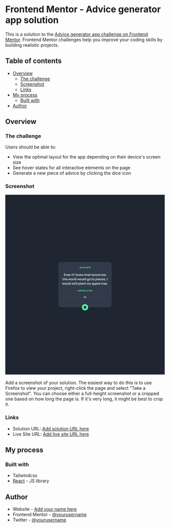 # Frontend Mentor - Advice generator app solution

This is a solution to the [Advice generator app challenge on Frontend Mentor](https://www.frontendmentor.io/challenges/advice-generator-app-QdUG-13db). Frontend Mentor challenges help you improve your coding skills by building realistic projects.

## Table of contents

- [Overview](#overview)
  - [The challenge](#the-challenge)
  - [Screenshot](#screenshot)
  - [Links](#links)
- [My process](#my-process)
  - [Built with](#built-with)
- [Author](#author)

## Overview

### The challenge

Users should be able to:

- View the optimal layout for the app depending on their device's screen size
- See hover states for all interactive elements on the page
- Generate a new piece of advice by clicking the dice icon

### Screenshot

![](./screenShot.png)

Add a screenshot of your solution. The easiest way to do this is to use Firefox to view your project, right-click the page and select "Take a Screenshot". You can choose either a full-height screenshot or a cropped one based on how long the page is. If it's very long, it might be best to crop it.

### Links

- Solution URL: [Add solution URL here](https://github.com/Gito125/advice-generator-app)
- Live Site URL: [Add live site URL here](https://advice-app-generator.web.app/)

## My process

### Built with

- Tailwindcss
- [React](https://reactjs.org/) - JS library

## Author

- Website - [Add your name here](https://www.iamgideon125.carrd.co)
- Frontend Mentor - [@yourusername](https://www.frontendmentor.io/profile/Gito125)
- Twitter - [@yourusername](https://www.twitter.com/Gito)

